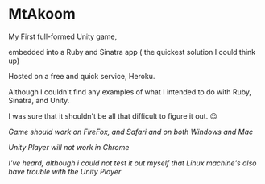 # MtAkoom 

My First full-formed Unity game, 

embedded into a Ruby and Sinatra app ( the quickest solution I could think up)

Hosted on a free and quick service, Heroku.


Although I couldn't find any examples of what I intended to do with Ruby, Sinatra, and Unity. 

I was sure that it shouldn't be all that difficult to figure it out. :relieved:


*Game should work on FireFox, and Safari and on both Windows and Mac*


*Unity Player will not work in Chrome* 

*I've heard, although i could not test it out myself that Linux machine's also have trouble with the Unity Player*
